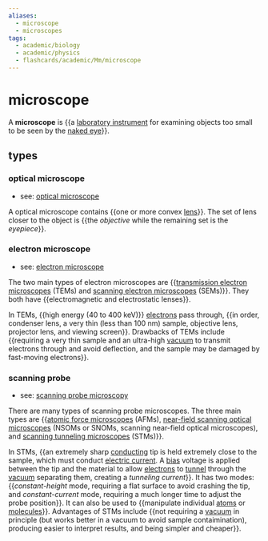 ```yaml
---
aliases:
  - microscope
  - microscopes
tags:
  - academic/biology
  - academic/physics
  - flashcards/academic/Mm/microscope
---
```


# microscope

A __microscope__ is {{a [laboratory instrument](laboratory%20equipment.md) for examining objects too small to be seen by the [naked eye](naked%20eye.md)}}. <!--SR:!2023-09-11,97,310-->

## types

### optical microscope

- see: [optical microscope](optical%20microscope.md)

A optical microscope contains {{one or more convex [lens](lens.md)}}. The set of lens closer to the object is {{the _objective_ while the remaining set is the _eyepiece_}}. <!--SR:!2023-07-29,60,290!2023-10-03,114,310-->

### electron microscope

- see: [electron microscope](electron%20microscope.md)

The two main types of electron microscopes are {{[transmission electron microscopes](transmission%20electron%20microscope.md) (TEMs) and [scanning electron microscopes](scanning%20electron%20microscope.md) (SEMs)}}. They both have {{electromagnetic and electrostatic lenses}}. <!--SR:!2023-09-10,96,310!2023-06-26,15,270-->

In TEMs, {{high energy (40 to 400 keV)}} [electrons](electron.md) pass through, {{in order, condenser lens, a very thin (less than 100 nm) sample, objective lens, projector lens, and viewing screen}}. Drawbacks of TEMs include {{requiring a very thin sample and an ultra-high [vacuum](vacuum.md) to transmit electrons through and avoid deflection, and the sample may be damaged by fast-moving electrons}}. <!--SR:!2023-06-21,14,270!2023-06-12,20,230!2023-07-17,41,230-->

### scanning probe

- see: [scanning probe microscopy](scanning%20probe%20microscopy.md)

There are many types of scanning probe microscopes. The three main types are {{[atomic force microscopes](atomic%20force%20microscope.md) (AFMs), [near-field scanning optical microscopes](near-field%20scanning%20optical%20microscope.md) (NSOMs or SNOMs, scanning near-field optical microscopes), and [scanning tunneling microscopes](scanning%20tunneling%20microscope.md) (STMs)}}. <!--SR:!2023-06-12,23,250-->

In STMs, {{an extremely sharp [conducting](electrical%20conductor.md) tip is held extremely close to the sample, which must conduct [electric current](electric%20current.md). A [bias](biasing.md) voltage is applied between the tip and the material to allow [electrons](electron.md) to [tunnel](quantum%20tunneling.md) through the [vacuum](vacuum.md) separating them, creating a _tunneling current_}}. It has two modes: {{_constant-height_ mode, requiring a flat surface to avoid crashing the tip, and _constant-current_ mode, requiring a much longer time to adjust the probe position}}. It can also be used to {{manipulate individual [atoms](atom.md) or [molecules](molecule.md)}}. Advantages of STMs include {{not requiring a [vacuum](vacuum.md) in principle (but works better in a vacuum to avoid sample contaimination), producing easier to interpret results, and being simpler and cheaper}}. <!--SR:!2023-07-14,38,230!2023-06-24,32,250!2023-09-09,95,310!2023-08-04,59,250-->
